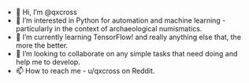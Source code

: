 - 👋 Hi, I’m @qxcross
- 👀 I’m interested in Python for automation and machine learning - particularly in the context of archaeological numismatics.
- 🌱 I’m currently learning TensorFlow! and really anything else that, the more the better.
- 💞️ I’m looking to collaborate on any simple tasks that need doing and help me to develop.
- 📫 How to reach me - u/qxcross on Reddit.

<!---
qxcross/qxcross is a ✨ special ✨ repository because its `README.md` (this file) appears on your GitHub profile.
You can click the Preview link to take a look at your changes.
--->
